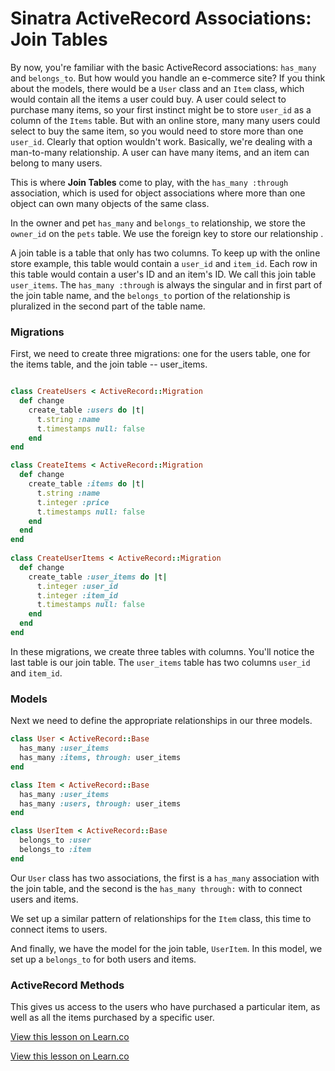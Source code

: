 # Sinatra ActiveRecord Associations: Join Tables

By now, you're familiar with the basic ActiveRecord associations: `has_many` and `belongs_to`. But how would you handle an e-commerce site? If you think about the models, there would be a `User` class and an `Item` class, which would contain all the items a user could buy. A user could select to purchase many items, so your first instinct might be to store `user_id` as a column of the `Items` table. But with an online store, many many users could select to buy the same item, so you would need to store more than one `user_id`. Clearly that option wouldn't work. Basically, we're dealing with a man-to-many relationship. A user can have many items, and an item can belong to many users.

This is where **Join Tables** come to play, with the `has_many :through` association, which is used for object associations where more than one object can own many objects of the same class. 

In the owner and pet `has_many` and `belongs_to` relationship, we store the `owner_id` on the `pets` table. We use the foreign key to store our relationship .

A join table is a table that only has two columns. To keep up with the online store example, this table would contain a `user_id` and `item_id`. Each row in this table would contain a user's ID and an item's ID. We call this join table `user_items`. The `has_many :through` is always the singular and in first part of the join table name, and the `belongs_to` portion of the relationship is pluralized in the second part of the table name.


### Migrations

First, we need to create three migrations: one for the users table, one for the items table, and the join table -- user_items.

```ruby

class CreateUsers < ActiveRecord::Migration
  def change
    create_table :users do |t|
      t.string :name
      t.timestamps null: false
    end
end

class CreateItems < ActiveRecord::Migration
  def change
    create_table :items do |t|
      t.string :name
      t.integer :price
      t.timestamps null: false
    end
  end
end
 
class CreateUserItems < ActiveRecord::Migration
  def change 
    create_table :user_items do |t|
      t.integer :user_id
      t.integer :item_id
      t.timestamps null: false
    end
  end
end

```

In these migrations, we create three tables with columns. You'll notice the last table is our join table. The `user_items` table has two columns `user_id` and `item_id`.

### Models

Next we need to define the appropriate relationships in our three models.

```ruby
class User < ActiveRecord::Base
  has_many :user_items
  has_many :items, through: user_items
end

class Item < ActiveRecord::Base
  has_many :user_items
  has_many :users, through: user_items
end

class UserItem < ActiveRecord::Base 
  belongs_to :user
  belongs_to :item
end
```

Our `User` class has two associations, the first is a `has_many` association with the join table, and the second is the `has_many through:` with to connect users and items.

We set up a similar pattern of relationships for the `Item` class, this time to connect items to users.

And finally, we have the model for the join table, `UserItem`. In this model, we set up a `belongs_to` for both users and items.

### ActiveRecord Methods 

This gives us access to the users who have purchased a particular item, as well as all the items purchased by a specific user.



<a href='https://learn.co/lessons/sinatra-activerecord-associations-readme' data-visibility='hidden'>View this lesson on Learn.co</a>

<a href='https://learn.co/lessons/sinatra-activerecord-associations-join-tables' data-visibility='hidden'>View this lesson on Learn.co</a>
